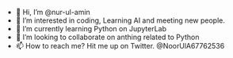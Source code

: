 - 👋 Hi, I’m @nur-ul-amin
- 👀 I’m interested in coding, Learning AI and meeting new people.
- 🌱 I’m currently learning Python on JupyterLab
- 💞️ I’m looking to collaborate on anthing related to Python
- 📫 How to reach me? Hit me up on Twitter. @NoorUlA67762536

<!---
nur-ul-amin/nur-ul-amin is a ✨ special ✨ repository because its `README.md` (this file) appears on your GitHub profile.
You can click the Preview link to take a look at your changes.
--->
